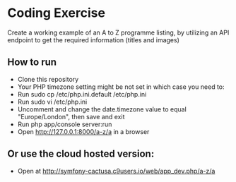 Coding Exercise
========================

Create a working example of an A to Z programme listing, by utilizing an API endpoint to get the required information (titles and images)

How to run
--------------

* Clone this repository
* Your PHP timezone setting might be not set in which case you need to:
 * Run sudo cp /etc/php.ini.default /etc/php.ini
 * Run sudo vi /etc/php.ini
 * Uncomment and change the date.timezone value to equal "Europe/London", then save and exit
* Run php app/console server:run
* Open http://127.0.0.1:8000/a-z/a in a browser


Or use the cloud hosted version:
--------------
* Open at http://symfony-cactusa.c9users.io/web/app_dev.php/a-z/a
